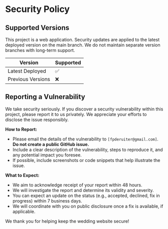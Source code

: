 # Security Policy

## Supported Versions

This project is a web application. Security updates are applied to the latest deployed version on the main branch. We do not maintain separate version branches with long-term support.

| Version          | Supported          |
| ---------------- | ------------------ |
| Latest Deployed  | :white_check_mark: |
| Previous Versions| :x:                |

## Reporting a Vulnerability

We take security seriously. If you discover a security vulnerability within this project, please report it to us privately. We appreciate your efforts to disclose the issue responsibly.

**How to Report:**

*   Please email the details of the vulnerability to `[fpderuiter@gmail.com]`. **Do not create a public GitHub issue.**
*   Include a clear description of the vulnerability, steps to reproduce it, and any potential impact you foresee.
*   If possible, include screenshots or code snippets that help illustrate the issue.

**What to Expect:**

*   We aim to acknowledge receipt of your report within 48 hours.
*   We will investigate the report and determine its validity and severity.
*   You can expect an update on the status (e.g., accepted, declined, fix in progress) within 7 business days.
*   We will coordinate with you on public disclosure once a fix is available, if applicable.

We thank you for helping keep the wedding website secure!
